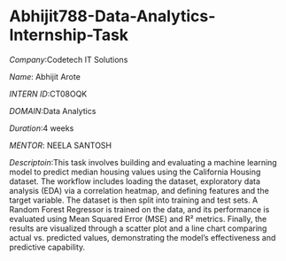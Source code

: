 # Abhijit788-Data-Analytics-Internship-Task
*Company*:Codetech IT Solutions 

*Name*: Abhijit Arote

*INTERN ID*:CT08OQK

*DOMAIN*:Data Analytics

*Duration*:4 weeks

*MENTOR*: NEELA SANTOSH

*Descriptoin*:This task involves building and evaluating a machine learning model to predict median housing values using the California Housing dataset. The workflow includes loading the dataset, exploratory data analysis (EDA) via a correlation heatmap, and defining features and the target variable. The dataset is then split into training and test sets. A Random Forest Regressor is trained on the data, and its performance is evaluated using Mean Squared Error (MSE) and R² metrics. Finally, the results are visualized through a scatter plot and a line chart comparing actual vs. predicted values, demonstrating the model’s effectiveness and predictive capability.
